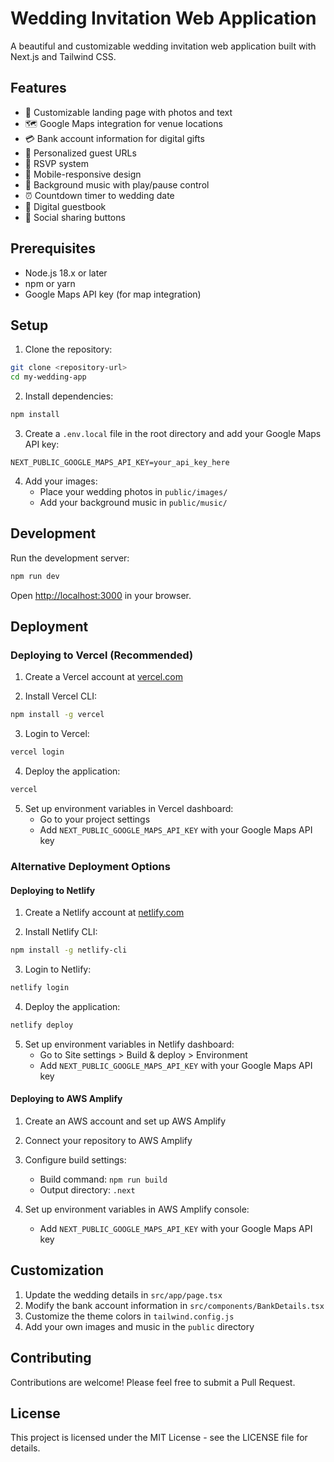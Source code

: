 # Wedding Invitation Web Application

A beautiful and customizable wedding invitation web application built with Next.js and Tailwind CSS.

## Features

- 🎨 Customizable landing page with photos and text
- 🗺️ Google Maps integration for venue locations
- 💳 Bank account information for digital gifts
- 👥 Personalized guest URLs
- 📝 RSVP system
- 📱 Mobile-responsive design
- 🎵 Background music with play/pause control
- ⏰ Countdown timer to wedding date
- 📖 Digital guestbook
- 📱 Social sharing buttons

## Prerequisites

- Node.js 18.x or later
- npm or yarn
- Google Maps API key (for map integration)

## Setup

1. Clone the repository:
```bash
git clone <repository-url>
cd my-wedding-app
```

2. Install dependencies:
```bash
npm install
```

3. Create a `.env.local` file in the root directory and add your Google Maps API key:
```
NEXT_PUBLIC_GOOGLE_MAPS_API_KEY=your_api_key_here
```

4. Add your images:
   - Place your wedding photos in `public/images/`
   - Add your background music in `public/music/`

## Development

Run the development server:
```bash
npm run dev
```

Open [http://localhost:3000](http://localhost:3000) in your browser.

## Deployment

### Deploying to Vercel (Recommended)

1. Create a Vercel account at [vercel.com](https://vercel.com)

2. Install Vercel CLI:
```bash
npm install -g vercel
```

3. Login to Vercel:
```bash
vercel login
```

4. Deploy the application:
```bash
vercel
```

5. Set up environment variables in Vercel dashboard:
   - Go to your project settings
   - Add `NEXT_PUBLIC_GOOGLE_MAPS_API_KEY` with your Google Maps API key

### Alternative Deployment Options

#### Deploying to Netlify

1. Create a Netlify account at [netlify.com](https://netlify.com)

2. Install Netlify CLI:
```bash
npm install -g netlify-cli
```

3. Login to Netlify:
```bash
netlify login
```

4. Deploy the application:
```bash
netlify deploy
```

5. Set up environment variables in Netlify dashboard:
   - Go to Site settings > Build & deploy > Environment
   - Add `NEXT_PUBLIC_GOOGLE_MAPS_API_KEY` with your Google Maps API key

#### Deploying to AWS Amplify

1. Create an AWS account and set up AWS Amplify

2. Connect your repository to AWS Amplify

3. Configure build settings:
   - Build command: `npm run build`
   - Output directory: `.next`

4. Set up environment variables in AWS Amplify console:
   - Add `NEXT_PUBLIC_GOOGLE_MAPS_API_KEY` with your Google Maps API key

## Customization

1. Update the wedding details in `src/app/page.tsx`
2. Modify the bank account information in `src/components/BankDetails.tsx`
3. Customize the theme colors in `tailwind.config.js`
4. Add your own images and music in the `public` directory

## Contributing

Contributions are welcome! Please feel free to submit a Pull Request.

## License

This project is licensed under the MIT License - see the LICENSE file for details.

